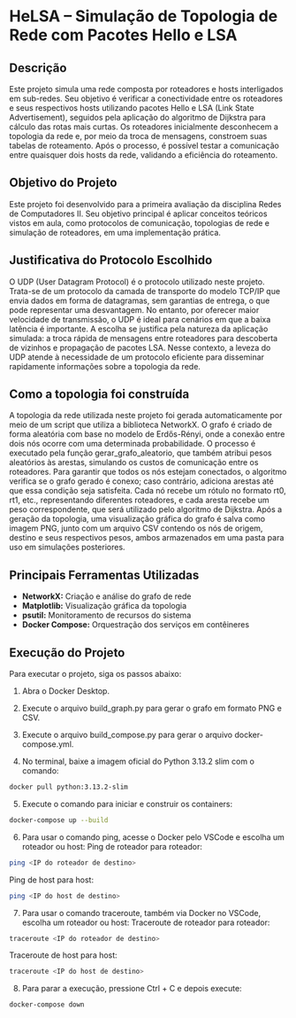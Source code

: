 # HeLSA – Simulação de Topologia de Rede com Pacotes Hello e LSA

## Descrição

Este projeto simula uma rede composta por roteadores e hosts interligados em sub-redes. Seu objetivo é verificar a conectividade entre os roteadores e seus respectivos hosts utilizando pacotes Hello e LSA (Link State Advertisement), seguidos pela aplicação do algoritmo de Dijkstra para cálculo das rotas mais curtas. Os roteadores inicialmente desconhecem a topologia da rede e, por meio da troca de mensagens, constroem suas tabelas de roteamento. Após o processo, é possível testar a comunicação entre quaisquer dois hosts da rede, validando a eficiência do roteamento.

## Objetivo do Projeto

Este projeto foi desenvolvido para a primeira avaliação da disciplina Redes de Computadores II. Seu objetivo principal é aplicar conceitos teóricos vistos em aula, como protocolos de comunicação, topologias de rede e simulação de roteadores, em uma implementação prática. 

## Justificativa do Protocolo Escolhido

O UDP (User Datagram Protocol) é o protocolo utilizado neste projeto. Trata-se de um protocolo da camada de transporte do modelo TCP/IP que envia dados em forma de datagramas, sem garantias de entrega, o que pode representar uma desvantagem. No entanto, por oferecer maior velocidade de transmissão, o UDP é ideal para cenários em que a baixa latência é importante. A escolha se justifica pela natureza da aplicação simulada: a troca rápida de mensagens entre roteadores para descoberta de vizinhos e propagação de pacotes LSA. Nesse contexto, a leveza do UDP atende à necessidade de um protocolo eficiente para disseminar rapidamente informações sobre a topologia da rede.

## Como a topologia foi construída

A topologia da rede utilizada neste projeto foi gerada automaticamente por meio de um script que utiliza a biblioteca NetworkX. O grafo é criado de forma aleatória com base no modelo de Erdős-Rényi, onde a conexão entre dois nós ocorre com uma determinada probabilidade. O processo é executado pela função gerar_grafo_aleatorio, que também atribui pesos aleatórios às arestas, simulando os custos de comunicação entre os roteadores. Para garantir que todos os nós estejam conectados, o algoritmo verifica se o grafo gerado é conexo; caso contrário, adiciona arestas até que essa condição seja satisfeita. Cada nó recebe um rótulo no formato rt0, rt1, etc., representando diferentes roteadores, e cada aresta recebe um peso correspondente, que será utilizado pelo algoritmo de Dijkstra. Após a geração da topologia, uma visualização gráfica do grafo é salva como imagem PNG, junto com um arquivo CSV contendo os nós de origem, destino e seus respectivos pesos, ambos armazenados em uma pasta para uso em simulações posteriores.

## Principais Ferramentas Utilizadas

- **NetworkX:** Criação e análise do grafo de rede
- **Matplotlib:** Visualização gráfica da topologia
- **psutil:** Monitoramento de recursos do sistema
- **Docker Compose:** Orquestração dos serviços em contêineres



## Execução do Projeto

Para executar o projeto, siga os passos abaixo:

1. Abra o Docker Desktop.

2. Execute o arquivo build_graph.py para gerar o grafo em formato PNG e CSV.

3. Execute o arquivo build_compose.py para gerar o arquivo docker-compose.yml.

4. No terminal, baixe a imagem oficial do Python 3.13.2 slim com o comando:

```bash
docker pull python:3.13.2-slim
```

5. Execute o comando para iniciar e construir os containers:
```bash
docker-compose up --build
```


6. Para usar o comando ping, acesse o Docker pelo VSCode e escolha um roteador ou host:
Ping de roteador para roteador:
```bash
ping <IP do roteador de destino>
```
Ping de host para host:
```bash
ping <IP do host de destino>
```


7. Para usar o comando traceroute, também via Docker no VSCode, escolha um roteador ou host:
Traceroute de roteador para roteador:
```bash
traceroute <IP do roteador de destino>
```
Traceroute de host para host:
```bash
traceroute <IP do host de destino>
```


8. Para parar a execução, pressione Ctrl + C e depois execute:
```bash
docker-compose down
```

